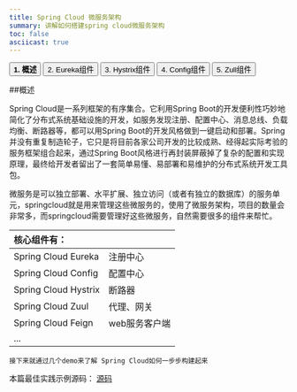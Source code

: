```yaml
---
title: Spring Cloud 微服务架构
summary: 讲解如何搭建spring cloud微服务架构
toc: false
asciicast: true
---
```

<div class="filters filters-big clearfix">
    <a href="spring-cloud.html"><button class="filter-button current"><strong>1. 概述</strong></button></a>
    <a href="spring-cloud-Eureka.html"><button class="filter-button">2. Eureka组件</button></a>
    <a href="spring-cloud-Hystrix.html"><button class="filter-button">3. Hystrix组件</button></a>
    <a href="spring-cloud-Config.html"><button class="filter-button">4. Config组件</button></a>
    <a href="spring-cloud-Zull.html"><button class="filter-button">5. Zull组件</button></a>
</div>

<div id="toc"></div>

##概述

Spring Cloud是一系列框架的有序集合。它利用Spring Boot的开发便利性巧妙地简化了分布式系统基础设施的开发，如服务发现注册、配置中心、消息总线、负载均衡、断路器等，都可以用Spring Boot的开发风格做到一键启动和部署。Spring并没有重复制造轮子，它只是将目前各家公司开发的比较成熟、经得起实际考验的服务框架组合起来，通过Spring Boot风格进行再封装屏蔽掉了复杂的配置和实现原理，最终给开发者留出了一套简单易懂、易部署和易维护的分布式系统开发工具包。

微服务是可以独立部署、水平扩展、独立访问（或者有独立的数据库）的服务单元，springcloud就是用来管理这些微服务的，使用了微服务架构，项目的数量会非常多，而springcloud需要管理好这些微服务，自然需要很多的组件来帮忙。

| 核心组件有：              |               |
| :---------------------- | :-------------|
|    Spring Cloud Eureka  |    注册中心     |
|    Spring Cloud Config  |	配置中心        |
|    Spring Cloud Hystrix | 	断路器      |
|    Spring Cloud Zuul    |	代理、网关       |
|    Spring Cloud Feign   |	web服务客户端    |
|    ...                                   |

   
    接下来就通过几个demo来了解 Spring Cloud如何一步步构建起来

本篇最佳实践示例源码：
[源码](https://github.com/goodrain-apps/spring-cloud-demo.git)












